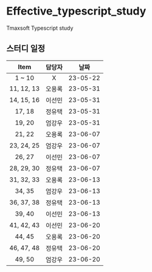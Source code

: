 # Effective_typescript_study
Tmaxsoft Typescript study

## 스터디 일정
| Item | 담당자 | 날짜 |
| :----: | :----: | :----: |
| 1 ~ 10 | X | 23-05-22 |
| 11, 12, 13 | 오용록 | 23-05-31 |
| 14, 15, 16 | 이선민 | 23-05-31 |
| 17, 18 | 정유택 | 23-05-31 |
| 19, 20 | 엄강우 | 23-05-31 |
| 21, 22 | 오용록 | 23-06-07 |
| 23, 24, 25 | 엄강우 | 23-06-07 |
| 26, 27 | 이선민 | 23-06-07 |
| 28, 29, 30 | 정유택 | 23-06-07 |
| 31, 32, 33 | 오용록 | 23-06-13 |
| 34, 35 | 엄강우 | 23-06-13 |
| 36, 37, 38 | 정유택 | 23-06-13 |
| 39, 40 | 이선민 | 23-06-13 |
| 41, 42, 43 | 이선민 | 23-06-20 |
| 44, 45 | 오용록 | 23-06-20 |
| 46, 47, 48 | 정유택 | 23-06-20 |
| 49, 50 | 엄강우 | 23-06-20 |
